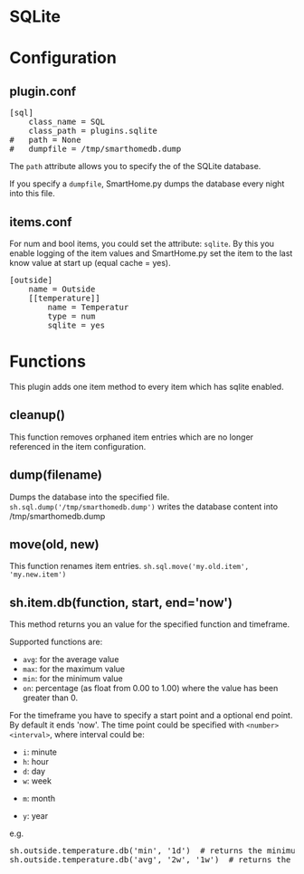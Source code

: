 # SQLite

Configuration
=============

plugin.conf
-----------
<pre>
[sql]
    class_name = SQL
    class_path = plugins.sqlite
#   path = None
#   dumpfile = /tmp/smarthomedb.dump
</pre>

The `path` attribute allows you to specify the of the SQLite database.

If you specify a `dumpfile`, SmartHome.py dumps the database every night into this file.

items.conf
--------------

For num and bool items, you could set the attribute: `sqlite`. By this you enable logging of the item values and SmartHome.py set the item to the last know value at start up (equal cache = yes).

<pre>
[outside]
    name = Outside
    [[temperature]]
        name = Temperatur
        type = num
        sqlite = yes
</pre>


# Functions
This plugin adds one item method to every item which has sqlite enabled.

## cleanup()
This function removes orphaned item entries which are no longer referenced in the item configuration.

## dump(filename)
Dumps the database into the specified file.
`sh.sql.dump('/tmp/smarthomedb.dump')` writes the database content into /tmp/smarthomedb.dump

## move(old, new)
This function renames item entries.
`sh.sql.move('my.old.item', 'my.new.item')`

## sh.item.db(function, start, end='now')
This method returns you an value for the specified function and timeframe.

Supported functions are:

   * `avg`: for the average value
   * `max`: for the maximum value
   * `min`: for the minimum value
   * `on`: percentage (as float from 0.00 to 1.00) where the value has been greater than 0.

For the timeframe you have to specify a start point and a optional end point. By default it ends 'now'.
The time point could be specified with `<number><interval>`, where interval could be:

   * `i`: minute
   * `h`: hour
   * `d`: day
   * `w`: week
   + `m`: month
   * `y`: year

e.g.
<pre>
sh.outside.temperature.db('min', '1d')  # returns the minimum temperature within the last day
sh.outside.temperature.db('avg', '2w', '1w')  # returns the average temperature of the week before last week
</pre>

